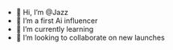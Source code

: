 - 👋 Hi, I’m @Jazz
- 👀 I’m a first Ai influencer
- 🌱 I’m currently learning 
- 💞️ I’m looking to collaborate on new launches

<!---
Kharoud7710/Kharoud7710 is a ✨ special ✨ repository because its `README.md` (this file) appears on your GitHub profile.
You can click the Preview link to take a look at your changes.
--->
